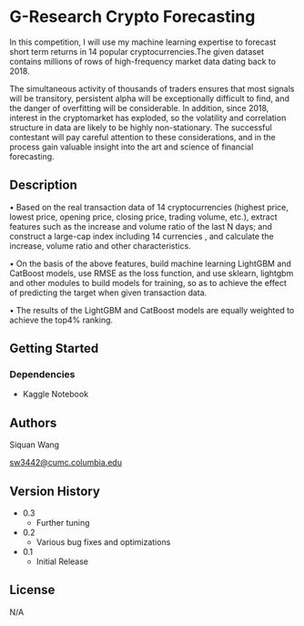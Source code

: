 # G-Research Crypto Forecasting

In this competition, I will use my machine learning expertise to forecast short term returns in 14 popular cryptocurrencies.The given dataset contains millions of rows of high-frequency market data dating back to 2018.

The simultaneous activity of thousands of traders ensures that most signals will be transitory, persistent alpha will be exceptionally difficult to find, and the danger of overfitting will be considerable. In addition, since 2018, interest in the cryptomarket has exploded, so the volatility and correlation structure in data are likely to be highly non-stationary. The successful contestant will pay careful attention to these considerations, and in the process gain valuable insight into the art and science of financial forecasting.

## Description

•	Based on the real transaction data of 14 cryptocurrencies (highest price, lowest price, opening price, closing price, trading volume, etc.), extract features such as the increase and volume ratio of the last N days; and construct a large-cap index including 14 currencies , and calculate the increase, volume ratio and other characteristics.

•	On the basis of the above features, build machine learning LightGBM and CatBoost models, use RMSE as the loss function, and use sklearn, lightgbm and other modules to build models for training, so as to achieve the effect of predicting the target when given transaction data.

•	The results of the LightGBM and CatBoost models are equally weighted to achieve the top4% ranking.

## Getting Started

### Dependencies

* Kaggle Notebook

## Authors
Siquan Wang

sw3442@cumc.columbia.edu

## Version History

* 0.3
    * Further tuning
* 0.2
    * Various bug fixes and optimizations
* 0.1
    * Initial Release 

## License

N/A

